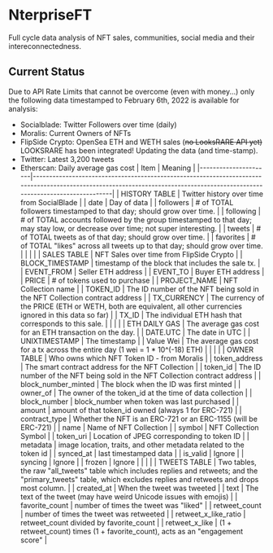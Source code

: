 # NterpriseFT

 Full cycle data analysis of NFT sales, communities, social media and their intereconnectedness.

## Current Status 

Due to API Rate Limits that cannot be overcome (even with money...) only the following
data timestamped to February 6th, 2022 is available for analysis: 

- Socialblade: Twitter Followers over time (daily)
- Moralis: Current Owners of NFTs
- FlipSide Crypto: OpenSea ETH and WETH sales (~~no LooksRARE API yet)~~ LOOKSRARE has been integrated! Updating the data (and time-stamp).
- Twitter: Latest 3,200 tweets
- Etherscan: Daily average gas cost
| Item                 | Meaning                                                                                                                                                                    |
|----------------------|----------------------------------------------------------------------------------------------------------------------------------------------------------------------------|
| HISTORY TABLE        | Twitter history over time from SocialBlade                                                                                                                                 |
| date                 | Day of data                                                                                                                                                                |
| followers            | # of TOTAL followers timestamped to that day; should grow over time.                                                                                                       |
| following            | # of TOTAL accounts followed by the group timestamped to that day; may   stay low, or decrease over time; not super interesting.                                           |
| tweets               | # of TOTAL tweets as of that day; should grow over time.                                                                                                                   |
| favorites            | # of TOTAL "likes" across all tweets up to that day; should   grow over time.                                                                                              |
|                      |                                                                                                                                                                            |
| SALES TABLE          | NFT Sales over time from FlipSide Crypto                                                                                                                                   |
| BLOCK_TIMESTAMP      | timestamp of the block that includes the sale tx.                                                                                                                          |
| EVENT_FROM           | Seller ETH address                                                                                                                                                         |
| EVENT_TO             | Buyer ETH address                                                                                                                                                          |
| PRICE                | # of tokens used to purchase                                                                                                                                               |
| PROJECT_NAME         | NFT Collection name                                                                                                                                                        |
| TOKEN_ID             | The ID number of the NFT being sold in the NFT Collection contract   address                                                                                               |
| TX_CURRENCY          | The currency of the PRICE (ETH or WETH, both are equivalent, all other   currencies ignored in this data so far)                                                           |
| TX_ID                | The individual ETH hash that corresponds to this sale.                                                                                                                     |
|                      |                                                                                                                                                                            |
| ETH DAILY GAS        | The average gas cost for an ETH transaction on the day.                                                                                                                    |
| DATE.UTC             | The date in UTC                                                                                                                                                            |
| UNIXTIMESTAMP        | The timestamp                                                                                                                                                              |
| Value Wei            | The average gas cost for a tx across the entire day (1 wei = 1 * 10^(-18)   ETH)                                                                                           |
|                      |                                                                                                                                                                            |
| OWNER TABLE          | Who owns which NFT Token ID - from Moralis                                                                                                                                 |
| token_address        | The smart contract address for the NFT Collection                                                                                                                          |
| token_id             | The ID number of the NFT being sold in the NFT Collection contract   address                                                                                               |
| block_number_minted  | The block when the ID was first minted                                                                                                                                     |
| owner_of             | The owner of the token_id at the time of data collection                                                                                                                   |
| block_number         | block_number when token was last purchased                                                                                                                                 |
| amount               | amount of that token_id owned (always 1 for ERC-721)                                                                                                                       |
| contract_type        | Whether the NFT is an ERC-721 or an ERC-1155 (will be ERC-721)                                                                                                             |
| name                 | Name of NFT Collection                                                                                                                                                     |
| symbol               | NFT Collection Symbol                                                                                                                                                      |
| token_uri            | Location of JPEG corresponding to token ID                                                                                                                                 |
| metadata             | image location, traits, and other metadata related to the token id                                                                                                         |
| synced_at            | last timestamped data                                                                                                                                                      |
| is_valid             | Ignore                                                                                                                                                                     |
| syncing              | Ignore                                                                                                                                                                     |
| frozen               | Ignore                                                                                                                                                                     |
|                      |                                                                                                                                                                            |
| TWEETS TABLE         | Two tables, the raw "all_tweets" table which includes replies   and retweets; and the "primary_tweets" table, which excludes   replies and retweets and drops most column. |
| created_at           | When the tweet was tweeted                                                                                                                                                 |
| text                 | The text of the tweet (may have weird Unicode issues with emojis)                                                                                                          |
| favorite_count       | number of times the tweet was "liked"                                                                                                                                      |
| retweet_count        | number of times the tweet was retweeted                                                                                                                                    |
| retweet_x_like_ratio | retweet_count divided by favorite_count                                                                                                                                    |
| retweet_x_like       | (1 + retweet_count) times (1 + favorite_count), acts as an   "engagement score"                                                                                            |
